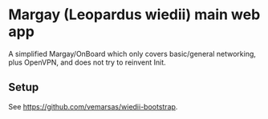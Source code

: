 # Margay (Leopardus wiedii) main web app

A simplified Margay/OnBoard which only covers basic/general networking, plus OpenVPN, and does not try to reinvent Init.

## Setup

See https://github.com/vemarsas/wiedii-bootstrap.
